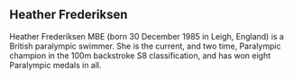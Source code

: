 ## Heather Frederiksen

Heather Frederiksen MBE (born 30 December 1985 in Leigh, England) is a British paralympic swimmer. She is the current, and two time, Paralympic champion in the 100m backstroke S8 classification, and has won eight Paralympic medals in all.
